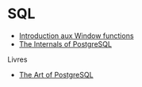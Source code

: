 # SQL

- [Introduction aux Window functions](https://www.windowfunctions.com/)
- [The Internals of PostgreSQL](http://www.interdb.jp/pg/index.html)

Livres

- [The Art of PostgreSQL](https://theartofpostgresql.com/)
